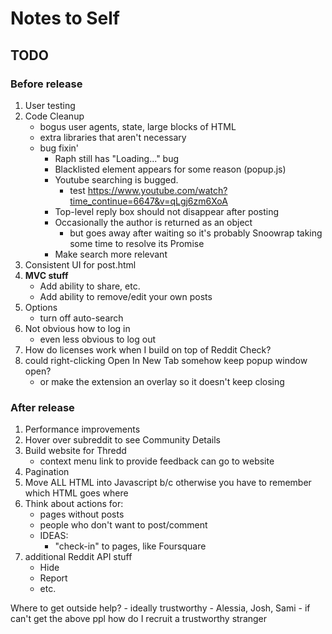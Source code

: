 # Notes to Self
## TODO
### Before release
1. User testing
1. Code Cleanup
    - bogus user agents, state, large blocks of HTML
    - extra libraries that aren't necessary
    - bug fixin'
        - Raph still has "Loading..." bug
        - Blacklisted element appears for some reason (popup.js)
        - Youtube searching is bugged.
            - test https://www.youtube.com/watch?time_continue=6647&v=qLgj6zm6XoA
        - Top-level reply box should not disappear after posting
        - Occasionally the author is returned as an object
            - but goes away after waiting so it's probably Snoowrap taking some
            time to resolve its Promise
        - Make search more relevant
1. Consistent UI for post.html
1. **MVC stuff**
    - Add ability to share, etc.
    - Add ability to remove/edit your own posts
1. Options
    - turn off auto-search
1. Not obvious how to log in
    - even less obvious to log out
1. How do licenses work when I build on top of Reddit Check?
1. could right-clicking Open In New Tab somehow keep popup window open?
    - or make the extension an overlay so it doesn't keep closing
### After release
1. Performance improvements
1. Hover over subreddit to see Community Details
1. Build website for Thredd
    - context menu link to provide feedback can go to website
1. Pagination
1. Move ALL HTML into Javascript b/c otherwise you have to remember which HTML goes where
1. Think about actions for:
    - pages without posts
    - people who don't want to post/comment
    - IDEAS:
        - "check-in" to pages, like Foursquare
1. additional Reddit API stuff
    - Hide
    - Report
    - etc.

Where to get outside help?
    - ideally trustworthy
        - Alessia, Josh, Sami
    - if can't get the above ppl how do I recruit a trustworthy stranger

